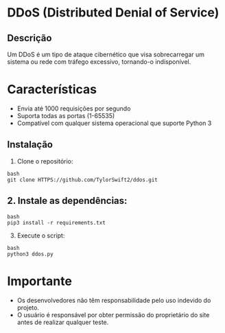 
# DDoS (Distributed Denial of Service)

## Descrição
Um DDoS é um tipo de ataque cibernético que visa sobrecarregar um sistema ou rede com tráfego excessivo, tornando-o indisponível.

# Características
- Envia até 1000 requisições por segundo
- Suporta todas as portas (1-65535)
- Compatível com qualquer sistema operacional que suporte Python 3

## Instalação
1. Clone o repositório:
```
bash
git clone HTTPS://github.com/TylorSwift2/ddos.git
```
## 2. Instale as dependências:
```
bash
pip3 install -r requirements.txt
```
3. Execute o script:
```
bash
python3 ddos.py
```

# Importante
- Os desenvolvedores não têm responsabilidade pelo uso indevido do projeto.
- O usuário é responsável por obter permissão do proprietário do site antes de realizar qualquer teste.

